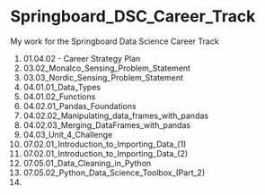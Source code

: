 # Springboard_DSC_Career_Track

My work for the Springboard Data Science Career Track

<ol><li>01.04.02 - Career Strategy Plan</li>
<li>03.02_Monalco_Sensing_Problem_Statement</li>
<li>03.03_Nordic_Sensing_Problem_Statement</li>
<li>04.01.01_Data_Types</li>
<li>04.01.02_Functions</li>
<li>04.02.01_Pandas_Foundations</li>
<li>04.02.02_Manipulating_data_frames_with_pandas</li>
<li>04.02.03_Merging_DataFrames_with_pandas</li>
<li>04.03_Unit_4_Challenge</li>
<li>07.02.01_Introduction_to_Importing_Data_(1)</li>
<li>07.02.01_Introduction_to_Importing_Data_(2)</li>
<li>07.05.01_Data_Cleaning_in_Python</li>
<li>07.05.02_Python_Data_Science_Toolbox_(Part_2)</li>
  <li></li></ol>
